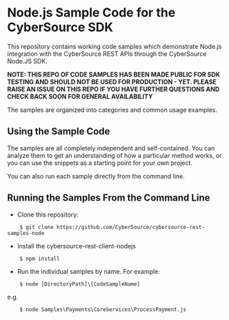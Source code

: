 # Node.js Sample Code for the CyberSource SDK

This repository contains working code samples which demonstrate Node.js integration with the CyberSource REST APIs through the CyberSource Node.JS SDK.

**__NOTE: THIS REPO OF CODE SAMPLES HAS BEEN MADE PUBLIC FOR SDK TESTING AND SHOULD NOT BE USED FOR PRODUCTION - YET.  PLEASE RAISE AN ISSUE ON THIS REPO IF YOU HAVE FURTHER QUESTIONS AND CHECK BACK SOON FOR GENERAL AVAILABILITY__**

The samples are organized into categories and common usage examples.


## Using the Sample Code

The samples are all completely independent and self-contained. You can analyze them to get an understanding of how a particular method works, or you can use the snippets as a starting point for your own project.

You can also run each sample directly from the command line.

## Running the Samples From the Command Line
* Clone this repository:
```
    $ git clone https://github.com/CyberSource/cybersource-rest-samples-node
```
* Install the cybersource-rest-client-nodejs
```
    $ npm install 
```
* Run the individual samples by name. For example: 
```
    $ node [DirectoryPath]\[CodeSampleName]
```
e.g.
```
    $ node Samples\Payments\CoreServices\ProcessPayment.js
```
